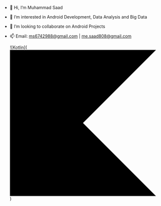 - 👋 Hi, I’m Muhammad Saad
- 👀 I’m interested in Android Development, Data Analysis and Big Data
- 💞️ I’m looking to collaborate on Android Projects
- 📫 Email: ms6742988@gmail.com | me.saad808@gmail.com

  ![Kotlin](<svg role="img" viewBox="0 0 24 24" xmlns="http://www.w3.org/2000/svg"><title>Kotlin</title><path d="M24 24H0V0h24L12 12Z"/></svg>)

<!---
saad6742988/saad6742988 is a ✨ special ✨ repository because its `README.md` (this file) appears on your GitHub profile.
You can click the Preview link to take a look at your changes.
--->
